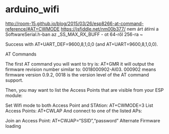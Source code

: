 # arduino_wifi
http://room-15.github.io/blog/2015/03/26/esp8266-at-command-reference/#AT+CWMODE
https://jsfiddle.net/nm00b377/
nem árt átírni a SoftwareSerial.h-ban az _SS_MAX_RX_BUFF - ot 64-ről 256-ra
~                                                                                 



Success with AT+UART_DEF=9600,8,1,0,0 (and AT+UART=9600,8,1,0,0).




AT Commands

The first AT command you will want to try is:
AT+GMR
it will output the firmware revision number similar to:
0018000902-AI03.
000902 means firmware version 0.9.2, 0018 is the version level of the AT command support.

Then, you may want to list the Access Points that are visible from your ESP module:

Set Wifi mode to both Access Point and STAtion:
AT+CWMODE=3
List Access Points:
AT+CWLAP
And connect to one of the listed APs:

Join an Access Point:
AT+CWJAP=“SSID”,“password”
Alternate Firmware loading
